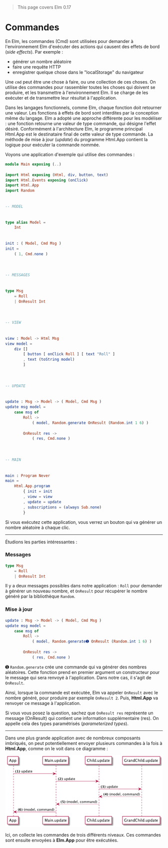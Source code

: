 > This page covers Elm 0.17

# Commandes

En Elm, les commandes (Cmd) sont utilisées pour demander à l'environnement Elm d'exécuter des actions qui causent des effets de bord (*side effects*). Par exemple :

- générer un nombre aléatoire
- faire une requête HTTP
- enregistrer quelque chose dans le "localStorage" du navigateur

Une `cmd` peut être une chose à faire, ou une collection de ces choses. On utilise des commandes pour rassembler toutes les choses qui doivent se produire, et les transmettre à l'environnement Elm. Il se charge de les exécuter et de transmettre leur résultat à l'application.

Dans les langages fonctionnels, comme Elm, chaque fonction doit retourner une valeur. Les fonctions à effets de bord sont interdites par la conception même du langage.
Elm a adopté une approche différente pour les modéliser : une fonction retourne une valeur de type commande, qui désigne l'effet désiré.
Conformément à l'architecture Elm, le programme principal Html.App est le destinataire final de cette valeur de type commande. La méthode de mise à jour (*update*) du programme Html.App contient la logique pour exécuter la commande nommée.

Voyons une application d'exemple qui utilise des commandes :

```elm
module Main exposing (..)

import Html exposing (Html, div, button, text)
import Html.Events exposing (onClick)
import Html.App
import Random


-- MODEL


type alias Model =
    Int


init : ( Model, Cmd Msg )
init =
    ( 1, Cmd.none )



-- MESSAGES


type Msg
    = Roll
    | OnResult Int



-- VIEW


view : Model -> Html Msg
view model =
    div []
        [ button [ onClick Roll ] [ text "Roll" ]
        , text (toString model)
        ]



-- UPDATE


update : Msg -> Model -> ( Model, Cmd Msg )
update msg model =
    case msg of
        Roll ->
            ( model, Random.generate OnResult (Random.int 1 6) )

        OnResult res ->
            ( res, Cmd.none )



-- MAIN


main : Program Never
main =
    Html.App.program
        { init = init
        , view = view
        , update = update
        , subscriptions = (always Sub.none)
        }
```

Si vous exécutez cette application, vous verrez un bouton qui va générer un nombre aléatoire à chaque clic.

---

Étudions les parties intéressantes :


### Messages

```elm
type Msg
    = Roll
    | OnResult Int
```

Il y a deux messages possibles dans notre application : `Roll` pour demander à générer un nouveau nombre, et `OnResult` pour récupérer le nombre généré par la bibliothèque `Random`.

### Mise à jour

```elm
update : Msg -> Model -> ( Model, Cmd Msg )
update msg model =
    case msg of
        Roll ->
            ( model, Random.generate➊ OnResult (Random.int 1 6) )

        OnResult res ->
            ( res, Cmd.none )
```

➊ `Random.generate` crée une commande qui va générer des nombres aléatoires. Cette fonction prend en premier argument un constructeur pour le message qui sera renvoyé à l'application. Dans notre cas, il s'agit de `OnResult`.

Ainsi, lorsque la commande est exécutée, Elm va appeler `OnResult` avec le nombre généré, pour produire par exemple `OnResult 2`. Puis, __Html.App__ va renvoyer ce message à l'application.

Si vous vous posez la question, sachez que `OnResult res` représente un message (OnResult) qui contient une information supplémentaire (res). On appelle cela des types paramétrisés (*parameterized types*).

---

Dans une plus grande application avec de nombreux composants imbriqués, on peut potentiellement envoyer plusieurs commandes à la fois à __Html.App__, comme on le voit dans ce diagramme :

![Flow](02-commandes.png)

Ici, on collecte les commandes de trois différents niveaux. Ces commandes sont ensuite envoyées à __Elm.App__ pour être exécutées.
